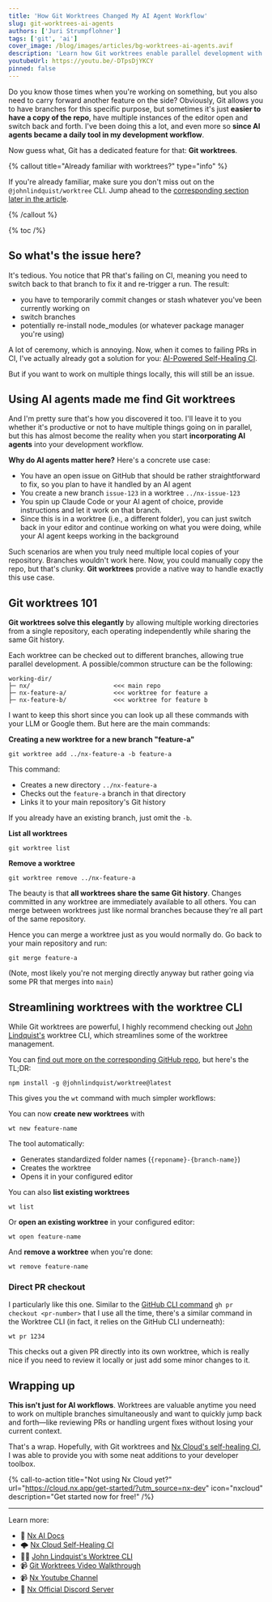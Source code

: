 ```yaml
---
title: 'How Git Worktrees Changed My AI Agent Workflow'
slug: git-worktrees-ai-agents
authors: ['Juri Strumpflohner']
tags: ['git', 'ai']
cover_image: /blog/images/articles/bg-worktrees-ai-agents.avif
description: 'Learn how Git worktrees enable parallel development with AI agents, eliminating context switching in your workflow.'
youtubeUrl: https://youtu.be/-DTpsDjYKCY
pinned: false
---
```


Do you know those times when you're working on something, but you also need to carry forward another feature on the side? Obviously, Git allows you to have branches for this specific purpose, but sometimes it's just **easier to have a copy of the repo**, have multiple instances of the editor open and switch back and forth. I've been doing this a lot, and even more so **since AI agents became a daily tool in my development workflow**.

Now guess what, Git has a dedicated feature for that: **Git worktrees**.

{% callout title="Already familiar with worktrees?" type="info" %}

If you're already familiar, make sure you don't miss out on the `@johnlindquist/worktree` CLI. Jump ahead to the [corresponding section later in the article](/blog/git-worktrees-ai-agents#streamlining-worktrees-with-the-worktree-cli).

{% /callout %}

{% toc /%}

## So what's the issue here?

It's tedious. You notice that PR that's failing on CI, meaning you need to switch back to that branch to fix it and re-trigger a run. The result:

- you have to temporarily commit changes or stash whatever you've been currently working on
- switch branches
- potentially re-install node_modules (or whatever package manager you're using)

A lot of ceremony, which is annoying. Now, when it comes to failing PRs in CI, I've actually already got a solution for you: [AI-Powered Self-Healing CI](/blog/nx-self-healing-ci).

But if you want to work on multiple things locally, this will still be an issue.

## Using AI agents made me find Git worktrees

And I'm pretty sure that's how you discovered it too. I'll leave it to you whether it's productive or not to have multiple things going on in parallel, but this has almost become the reality when you start **incorporating AI agents** into your development workflow.

**Why do AI agents matter here?** Here's a concrete use case:

- You have an open issue on GitHub that should be rather straightforward to fix, so you plan to have it handled by an AI agent
- You create a new branch `issue-123` in a worktree `../nx-issue-123`
- You spin up Claude Code or your AI agent of choice, provide instructions and let it work on that branch.
- Since this is in a worktree (i.e., a different folder), you can just switch back in your editor and continue working on what you were doing, while your AI agent keeps working in the background

Such scenarios are when you truly need multiple local copies of your repository. Branches wouldn't work here. Now, you could manually copy the repo, but that's clunky. **Git worktrees** provide a native way to handle exactly this use case.

## Git worktrees 101

**Git worktrees solve this elegantly** by allowing multiple working directories from a single repository, each operating independently while sharing the same Git history.

Each worktree can be checked out to different branches, allowing true parallel development. A possible/common structure can be the following:

```plaintext
working-dir/
├─ nx/                       <<< main repo
├─ nx-feature-a/             <<< worktree for feature a
├─ nx-feature-b/             <<< worktree for feature b
```

I want to keep this short since you can look up all these commands with your LLM or Google them. But here are the main commands:

**Creating a new worktree for a new branch "feature-a"**

```shell
git worktree add ../nx-feature-a -b feature-a
```

This command:

- Creates a new directory `../nx-feature-a`
- Checks out the `feature-a` branch in that directory
- Links it to your main repository's Git history

If you already have an existing branch, just omit the `-b`.

**List all worktrees**

```shell
git worktree list
```

**Remove a worktree**

```shell
git worktree remove ../nx-feature-a
```

The beauty is that **all worktrees share the same Git history**. Changes committed in any worktree are immediately available to all others. You can merge between worktrees just like normal branches because they're all part of the same repository.

Hence you can merge a worktree just as you would normally do. Go back to your main repository and run:

```shell
git merge feature-a
```

(Note, most likely you're not merging directly anyway but rather going via some PR that merges into `main`)

## Streamlining worktrees with the worktree CLI

While Git worktrees are powerful, I highly recommend checking out [John Lindquist's](https://twitter.com/johnlindquist) worktree CLI, which streamlines some of the worktree management.

You can [find out more on the corresponding GitHub repo](https://github.com/johnlindquist/worktree-cli), but here's the TL;DR:

```shell
npm install -g @johnlindquist/worktree@latest
```

This gives you the `wt` command with much simpler workflows:

You can now **create new worktrees** with

```shell
wt new feature-name
```

The tool automatically:

- Generates standardized folder names (`{reponame}-{branch-name}`)
- Creates the worktree
- Opens it in your configured editor

You can also **list existing worktrees**

```shell
wt list
```

Or **open an existing worktree** in your configured editor:

```shell
wt open feature-name
```

And **remove a worktree** when you're done:

```shell
wt remove feature-name
```

### Direct PR checkout

I particularly like this one. Similar to the [GitHub CLI command](https://cli.github.com/) `gh pr checkout <pr-number>` that I use all the time, there's a similar command in the Worktree CLI (in fact, it relies on the GitHub CLI underneath):

```shell
wt pr 1234
```

This checks out a given PR directly into its own worktree, which is really nice if you need to review it locally or just add some minor changes to it.

## Wrapping up

**This isn't just for AI workflows**. Worktrees are valuable anytime you need to work on multiple branches simultaneously and want to quickly jump back and forth—like reviewing PRs or handling urgent fixes without losing your current context.

That's a wrap. Hopefully, with Git worktrees and [Nx Cloud's self-healing CI](/blog/nx-self-healing-ci), I was able to provide you with some neat additions to your developer toolbox.

{% call-to-action title="Not using Nx Cloud yet?" url="https://cloud.nx.app/get-started/?utm_source=nx-dev" icon="nxcloud" description="Get started now for free!" /%}

---

Learn more:

- 🧠 [Nx AI Docs](/features/enhance-AI)
- 🌩️ [Nx Cloud Self-Healing CI](/blog/nx-self-healing-ci)
- 👩‍💻 [John Lindquist's Worktree CLI](https://www.npmjs.com/package/@johnlindquist/worktree)
- 📹 [Git Worktrees Video Walkthrough](https://youtu.be/-DTpsDjYKCY)
- 📹 [Nx Youtube Channel](https://www.youtube.com/@nxdevtools)
- 💬 [Nx Official Discord Server](https://go.nx.dev/community)
